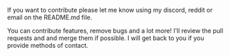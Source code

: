 If you want to contribute please let me know using my discord, reddit or email on the README.md file.

You can contribute features, remove bugs and a lot more! I'll review the pull requests and and merge them if possible. I will get back to you if you provide methods of contact.
